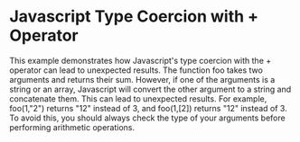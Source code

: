 # Javascript Type Coercion with + Operator
This example demonstrates how Javascript's type coercion with the + operator can lead to unexpected results.
The function foo takes two arguments and returns their sum. However, if one of the arguments is a string or an array, Javascript will convert the other argument to a string and concatenate them.
This can lead to unexpected results. For example, foo(1,"2") returns "12" instead of 3, and foo(1,[2]) returns "12" instead of 3. 
To avoid this, you should always check the type of your arguments before performing arithmetic operations.